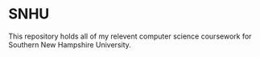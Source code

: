 # SNHU
This repository holds all of my relevent computer science coursework for Southern New Hampshire University.
